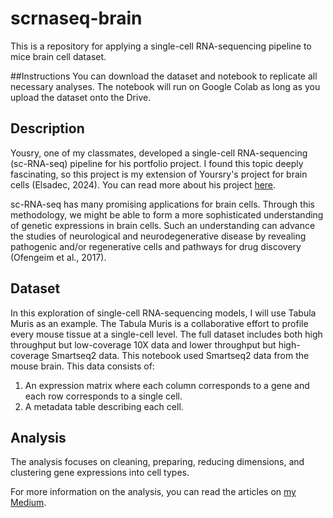 # scrnaseq-brain
This is a repository for applying a single-cell RNA-sequencing pipeline to mice brain cell dataset.

##Instructions
You can download the dataset and notebook to replicate all necessary analyses. The notebook will run on Google Colab as long as you upload the dataset onto the Drive. 

## Description
Yousry, one of my classmates, developed a single-cell RNA-sequencing (sc-RNA-seq) pipeline for his portfolio project. I found this topic deeply fascinating, so this project is my extension of Yoursry's project for brain cells (Elsadec, 2024). You can read more about his project [here](https://medium.com/@mohamed.y.elsadec_56085/a-comparative-analysis-of-clustering-scrna-seq-data-using-pca-based-and-gnn-driven-approaches-24c9fb8d5ec8).

sc-RNA-seq has many promising applications for brain cells. Through this methodology, we might be able to form a more sophisticated understanding of genetic expressions in brain cells. Such an understanding can advance the studies of neurological and neurodegenerative disease by revealing pathogenic and/or regenerative cells and pathways for drug discovery (Ofengeim et al., 2017).

## Dataset
In this exploration of single-cell RNA-sequencing models, I will use Tabula Muris as an example. The Tabula Muris is a collaborative effort to profile every mouse tissue at a single-cell level. The full dataset includes both high throughput but low-coverage 10X data and lower throughput but high-coverage Smartseq2 data.
This notebook used Smartseq2 data from the mouse brain. This data consists of:
1. An expression matrix where each column corresponds to a gene and each row corresponds to a single cell.
2. A metadata table describing each cell.

## Analysis
The analysis focuses on cleaning, preparing, reducing dimensions, and clustering gene expressions into cell types. 

For more information on the analysis, you can read the articles on [my Medium](https://medium.com/@indranil_11057). 

